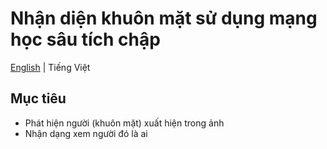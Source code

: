 # Nhận diện khuôn mặt sử dụng mạng học sâu tích chập
[English](README.md) | Tiếng Việt

## Mục tiêu
- Phát hiện người (khuôn mặt) xuất hiện trong ảnh
- Nhận dạng xem người đó là ai